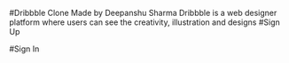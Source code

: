 #Dribbble Clone Made by Deepanshu Sharma
Dribbble is a web designer platform where users can see the creativity, illustration 
and designs 
#Sign Up

#Sign In
